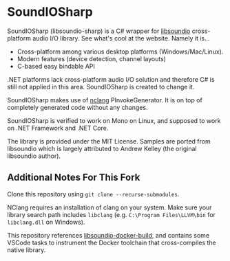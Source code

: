 # SoundIOSharp

SoundIOSharp (libsoundio-sharp) is a C# wrapper for [libsoundio](https://github.com/VoiceAmongUs/libsoundio) cross-platform audio I/O library. See what's cool at the website. Namely it is...

- Cross-platform among various desktop platforms (Windows/Mac/Linux).
- Modern features (device detection, channel layouts)
- C-based easy bindable API

.NET platforms lack cross-platform audio I/O solution and therefore C# is still not applied in this area. SoundIOSharp is created to change it.

SoundIOSharp makes use of [nclang](https://github.com/VoiceAmongUs/nclang/) PInvokeGenerator. It is on top of completely generated code without any changes.

SoundIOSharp is verified to work on Mono on Linux, and supposed to work on .NET Framework and .NET Core.

The library is provided under the MIT License. Samples are ported from libsoundio which is largely attributed to Andrew Kelley (the original libsoundio author).

## Additional Notes For This Fork

Clone this repository using `git clone --recurse-submodules`.

NClang requires an installation of clang on your system. Make sure your library search path includes `libclang` (e.g. `C:\Program Files\LLVM\bin` for `libclang.dll` on Windows).

This repository references [libsoundio-docker-build](https://github.com/VoiceAmongUs/libsoundio-docker-build), and contains some VSCode tasks to instrument the Docker toolchain that cross-compiles the native library.